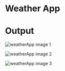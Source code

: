 # Weather App

# Output 

![weatherApp image 1](https://github.com/Sakib-203-15-3883/Weather-App-with-React-Native/assets/126604780/ef5860e3-50c8-4002-a797-8d079fd19fad)


![weatherApp image 2](https://github.com/Sakib-203-15-3883/Weather-App-with-React-Native/assets/126604780/084f3916-8191-44c1-aa0d-bff0a1508487)


![weatherApp image 3](https://github.com/Sakib-203-15-3883/Weather-App-with-React-Native/assets/126604780/85963521-5644-4460-8312-fc7cf00ce0a7)
